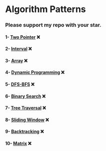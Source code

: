 # Algorithm Patterns
### Please support my repo with your star.

#### 1- [Two Pointer](src/two_pointer) ❌
#### 2- [Interval](src/interval) ❌
#### 3- [Array](src/array) ❌
#### 4- [Dynamic Programming](src/dynamic_programming) ❌
#### 5- [DFS-BFS](src/dfs_bfs) ❌
#### 6- [Binary Search](src/binary_search) ❌
#### 7- [Tree Traversal](src/tree_traversal) ❌
#### 8- [Sliding Window](src/sliding_window) ❌
#### 9- [Backtracking](src/backtracking) ❌
#### 10- [Matrix](src/matrix) ❌

